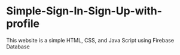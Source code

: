# Simple-Sign-In-Sign-Up-with-profile
This website is a simple HTML, CSS, and Java Script using Firebase Database
